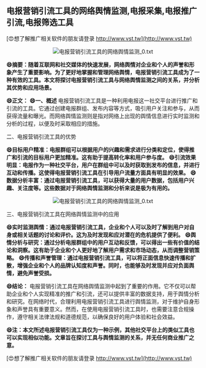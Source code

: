 ## **电报营销引流工具的网络舆情监测,电报采集,电报推广引流,电报筛选工具**

[😍想了解推广相关软件的朋友请登录 http://www.vst.tw](http://www.vst.tw)

 <center><img src="https://vst.tw/MP4/tuiguang/png/5.png" alt="电报营销引流工具的网络舆情监测_0.txt"></center>

**😄摘要：随着互联网和社交媒体的快速发展，网络舆情对企业和个人的声誉和形象产生了重要影响。为了更好地掌握和管理网络舆情，电报营销引流工具成为了一种有效的工具。本文将探讨电报营销引流工具与网络舆情监测之间的关系，并分析其优势和应用场景。**

**😄正文：**
**😄一、概述**
电报营销引流工具是一种利用电报这一社交平台进行推广和引流的工具。它通过创建电报群组、发布内容等方式，吸引用户关注和参与，从而获得流量和曝光。而网络舆情监测则是指对网络上出现的舆情信息进行实时监测和分析的过程，以便及时采取相应的措施。

二、电报营销引流工具的优势

**😄目标用户精准：电报群组可以根据用户的兴趣和需求进行分类和定位，使得推广和引流的目标用户更加精准。这有助于提高转化率和用户参与度。**
**😄引流效果明显：电报作为一种社交平台，用户在群组中可以及时获取到发布的信息，并进行互动和传播。这使得电报营销引流工具在引导用户流量方面具有明显的效果。**
**😄数据分析丰富：通过电报营销引流工具，可以获得大量的用户数据，包括用户兴趣、关注度等。这些数据对于网络舆情监测和分析来说是极为有用的。**

 <center><img src="https://vst.tw/MP4/tuiguang/png/0.png" alt="电报营销引流工具的网络舆情监测_0.txt"></center>

三、电报营销引流工具在网络舆情监测中的应用

**😄实时监测舆情：通过电报营销引流工具，企业和个人可以及时了解到用户对自身或相关话题的讨论和评价。这为及时发现和应对潜在的危机提供了便利。**
**😄舆情分析与研究：通过分析电报群组中的用户互动和反馈，可以得出一些有价值的结论和洞察。这有助于企业和个人更好地了解用户需求和市场动态，从而调整营销策略。**
**😄传播和声誉管理：通过电报营销引流工具，可以将正面信息快速传播和扩散，增强企业和个人的品牌认知度和声誉。同时，也能够及时发现并应对负面舆情，避免声誉受损。**

**😄结论：**
电报营销引流工具在网络舆情监测中起到了重要的作用。它不仅可以帮助企业和个人实现精准的推广和引流，还可以提供丰富的数据支持，用于舆情分析和研究。在网络时代，合理利用电报营销引流工具进行舆情监测，对于维护自身形象和声誉具有重要意义。然而，在使用电报营销引流工具时，也需要注意合规操作，遵守相关法律法规和道德规范，以确保良好的用户体验和社会效益。

**😄注：本文所述电报营销引流工具仅为一种示例，其他社交平台上的类似工具也可以实现相似功能。文章旨在探讨工具与舆情监测的关系，并无任何商业推广之意。**

[😍想了解推广相关软件的朋友请登录 http://www.vst.tw](http://www.vst.tw)



